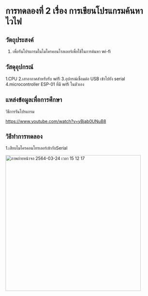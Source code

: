 # การทดลองที่ 2 เรื่อง การเขียนโปรแกรมค้นหาไวไฟ

## วัตถุประสงค์

  1. เพื่อรันโปรแกรมในไมโครคอนโรลเลอร์เพื่อใช้ในการค้นหา wi-fi

## วัสดุอุปกรณ์

  1.CPU
  2.เสาอากาศสำหรับรับ wifi
  3.อุปกรณ์เชื่อมต่อ USB เข้าไปยัง serial
  4.microcontroller ESP-01 ที่มี wifi ในตัวเอง

## แหล่งข้อมูลเพื่อการศึกษา

  วิธีการรันโปรแกรม
  
  https://www.youtube.com/watch?v=yBjab0UNuB8
  
## วิธีทำการทดลอง
  1.เสียบไมโครคอนโทรเลอร์เข้ากับSerial
  
  <img width="447" alt="ภาพถ่ายหน้าจอ 2564-03-24 เวลา 15 12 17" src="https://user-images.githubusercontent.com/80880050/112284353-b9dd6780-8cbb-11eb-992d-5dda2218a117.png">
